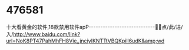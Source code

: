 # 476581
十大看黄金的软件,18款禁用软件apP----------------------------👯👯点/此/进/入/http://www.baidu.com/link?url=NoK8PT47PahMhFH8Vie_jnciyIKNTTtVBQKpill6udK&amp;wd

